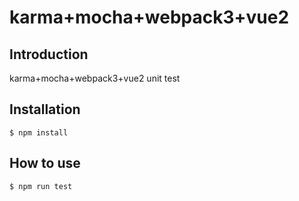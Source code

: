# karma+mocha+webpack3+vue2


## Introduction
karma+mocha+webpack3+vue2 unit test

## Installation
```
$ npm install
```

## How to use
```
$ npm run test
```
